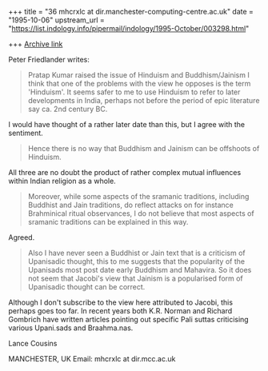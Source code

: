 +++
title = "36 mhcrxlc at dir.manchester-computing-centre.ac.uk"
date = "1995-10-06"
upstream_url = "https://list.indology.info/pipermail/indology/1995-October/003298.html"

+++
[Archive link](https://list.indology.info/pipermail/indology/1995-October/003298.html)

Peter Friedlander writes:

>Pratap Kumar raised the issue of Hinduism and Buddhism/Jainism
>I think that one of the problems with the view he opposes is the term
>'Hinduism'. It seems safer to me to use Hinduism to refer to later
>developments in India, perhaps not before the period of epic literature say
>ca. 2nd century BC.

I would have thought of a rather later date than this, but I agree with the
sentiment.

>Hence there is no way that Buddhism and Jainism can be offshoots of
>Hinduism.

All three are no doubt the product of rather complex mutual influences
within Indian religion as a whole.

>Moreover, while some aspects of the sramanic traditions, including Buddhist
>and Jain traditions, do reflect attacks on for instance Brahminical ritual
>observances, I do not believe that most aspects of sramanic traditions can
>be explained in this way.

Agreed.

>Also I have never seen a Buddhist or Jain text that is a criticism of
>Upanisadic thought, this to me suggests that the popularity of the Upanisads
>most post date early Buddhism and Mahavira. So it does not seem that
>Jacobi's view that Jainism is a popularised form of Upanisadic thought can
>be correct.

Although I don't subscribe to the view here attributed to Jacobi, this
perhaps goes too far. In recent years both K.R. Norman and Richard Gombrich
have written articles pointing out specific Pali suttas criticising various
Upani.sads and Braahma.nas.

Lance Cousins

MANCHESTER, UK
Email: mhcrxlc at dir.mcc.ac.uk







